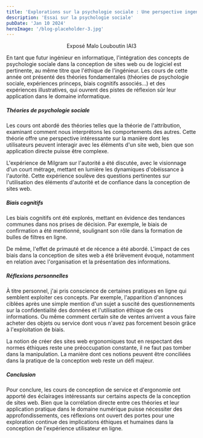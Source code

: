 ```yaml
---
title: 'Explorations sur la psychologie sociale : Une perspective ingenieur'
description: 'Essai sur la psychologie sociale'
pubDate: 'Jan 10 2024'
heroImage: '/blog-placeholder-3.jpg'
---
```


<p style="text-align: center;">Exposé Malo Louboutin IAI3</p>

En tant que futur ingénieur en informatique, l'intégration des concepts de psychologie sociale dans la conception de sites web ou de logiciel est pertinente, au même titre que l'éthique de l'ingénieur. Les cours de cette année ont présenté des théories fondamentales (théories de psychologie sociale, expériences princeps, biais cognitifs associés...) et des expériences illustratives, qui ouvrent des pistes de réflexion sûr leur application dans le domaine informatique.

##### Théories de psychologie sociale
Les cours ont abordé des théories telles que la théorie de l'attribution, examinant comment nous interprétons les comportements des autres. Cette théorie offre une perspective intéressante sur la manière dont les utilisateurs peuvent interagir avec les éléments d'un site web, bien que son application directe puisse être complexe.

L'expérience de Milgram sur l'autorité a été discutée, avec le visionnage d'un court métrage, mettant en lumière les dynamiques d'obéissance à l'autorité. Cette expérience soulève des questions pertinentes sur l'utilisation des éléments d'autorité et de confiance dans la conception de sites web.

##### Biais cognitifs
Les biais cognitifs ont été explorés, mettant en évidence des tendances communes dans nos prises de décision. Par exemple, le biais de confirmation a été mentionné, soulignant son rôle dans la formation de bulles de filtres en ligne.

De même, l'effet de primauté et de récence a été abordé. L'impact de ces biais dans la conception de sites web a été brièvement évoqué, notamment en relation avec l'organisation et la présentation des informations.

##### Réflexions personnelles
À titre personnel, j'ai pris conscience de certaines pratiques en ligne qui semblent exploiter ces concepts. Par exemple, l'apparition d'annonces ciblées après une simple mention d'un sujet a suscité des questionnements sur la confidentialité des données et l'utilisation éthique de ces informations. Ou même comment certain site de ventes arrivent a vous faire acheter des objets ou service dont vous n'avez pas forcement besoin grâce à l'exploitation de biais.

La notion de créer des sites web ergonomiques tout en respectant des normes éthiques reste une préoccupation constante, il ne faut pas tomber dans la manipulation. La manière dont ces notions peuvent être conciliées dans la pratique de la conception web reste un défi majeur.

##### Conclusion
Pour conclure, les cours de conception de service et d'ergonomie ont apporté des éclairages intéressants sur certains aspects de la conception de sites web. Bien que la corrélation directe entre ces théories et leur application pratique dans le domaine numérique puisse nécessiter des approfondissements, ces réflexions ont ouvert des portes pour une exploration continue des implications éthiques et humaines dans la conception de l'expérience utilisateur en ligne.